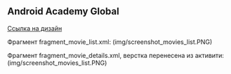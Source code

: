 ## Android Academy Global

[Ссылка на дизайн](https://www.figma.com/file/p3e0HZexHmxwQaN9NcwAD9/Android-Academy?node-id=152%3A24)

Фрагмент fragment_movie_list.xml:
(img/screenshot_movies_list.PNG)

Фрагмент fragment_movie_details.xml, верстка перенесена из активити:
(img/screenshot_movies_list.PNG)
